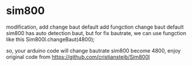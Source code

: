 # sim800
modification, add change baut default
add fungction change baut default
sim800 has auto detection baut, but for fix bautrate, we can use fungction like this
Sim800l.changeBaut(4800);

so, your arduino code will change bautrate sim800 become 4800, enjoy
original code from
https://github.com/cristiansteib/Sim800l
